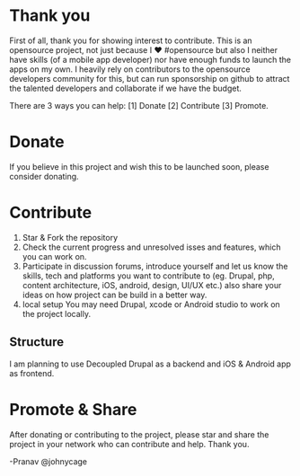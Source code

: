# Thank you
First of all, thank you for showing interest to contribute. This is an opensource project, not just because I ❤ #opensource but also I neither have skills (of a mobile app developer) nor have enough funds to launch the apps on my own. I heavily rely on contributors to the opensource developers community for this, but can run sponsorship on github to attract the talented developers and collaborate if we have the budget.

There are 3 ways you can help: [1] Donate [2] Contribute [3] Promote.

# Donate
If you believe in this project and wish this to be launched soon, please consider donating.

# Contribute
1. Star & Fork the repository
2. Check the current progress and unresolved isses and features, which you can work on.
3. Participate in discussion forums, introduce yourself and let us know the skills, tech and platforms you want to contribute to (eg. Drupal, php, content architecture, iOS, android, design, UI/UX etc.) also share your ideas on how project can be build in a better way.
4. local setup
    You may need Drupal, xcode or Android studio to work on the project locally.

## Structure
I am planning to use Decoupled Drupal as a backend and iOS & Android app as frontend.

# Promote & Share
After donating or contributing to the project, please star and share the project in your network who can contribute and help. Thank you.

-Pranav @johnycage
